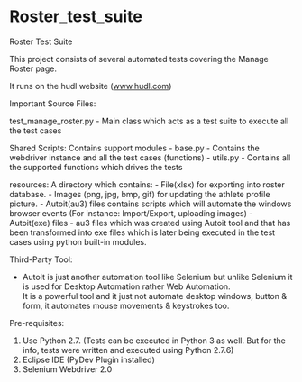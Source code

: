# Roster_test_suite

Roster Test Suite

This project consists of several automated tests covering the Manage Roster page.

It runs on the hudl website (www.hudl.com)

Important Source Files:

test_manage_roster.py - Main class which acts as a test suite to execute all the test cases

Shared Scripts: Contains support modules
	- base.py - Contains the webdriver instance and all the test cases (functions)
	- utils.py - Contains all the supported functions which drives the tests

resources: A directory which contains:
	- File(xlsx) for exporting into roster database.
	- Images (png, jpg, bmp, gif) for updating the athlete profile picture.
	- Autoit(au3) files contains scripts which will automate the windows browser events (For instance: Import/Export, uploading images)
	- Autoit(exe) files - au3 files which was created using Autoit tool and that has been transformed into exe files which is later being executed in the test cases using python built-in modules.
	
Third-Party Tool:
- AutoIt is just another automation tool like Selenium but unlike Selenium it is used for Desktop Automation rather Web Automation.  
It is a powerful tool and it just not automate desktop windows, button & form, it automates mouse movements & keystrokes too. 

Pre-requisites:

1) Use Python 2.7. (Tests can be executed in Python 3 as well. But for the info, tests were written and executed using Python 2.7.6)
2) Eclipse IDE (PyDev Plugin installed) 
3) Selenium Webdriver 2.0

